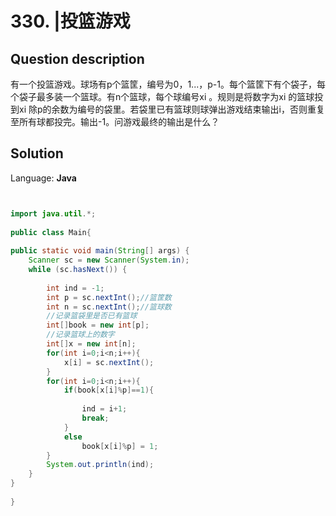 # 330. |投篮游戏

## Question description


有一个投篮游戏。球场有p个篮筐，编号为0，1...，p-1。每个篮筐下有个袋子，每个袋子最多装一个篮球。有n个篮球，每个球编号xi 。规则是将数字为xi 的篮球投到xi 除p的余数为编号的袋里。若袋里已有篮球则球弹出游戏结束输出i，否则重复至所有球都投完。输出-1。问游戏最终的输出是什么？


## Solution

Language: **Java**

```Java


import java.util.*;
 
public class Main{
 
public static void main(String[] args) {
    Scanner sc = new Scanner(System.in);
    while (sc.hasNext()) {
        
        int ind = -1;
        int p = sc.nextInt();//篮筐数
        int n = sc.nextInt();//篮球数
        //记录篮袋里是否已有篮球
        int[]book = new int[p];
        //记录篮球上的数字
        int[]x = new int[n];
        for(int i=0;i<n;i++){
            x[i] = sc.nextInt();
        }
        for(int i=0;i<n;i++){
            if(book[x[i]%p]==1){
                
                ind = i+1;
                break;
            }
            else
                book[x[i]%p] = 1;
        }
        System.out.println(ind);
    }
}
 
}
```


